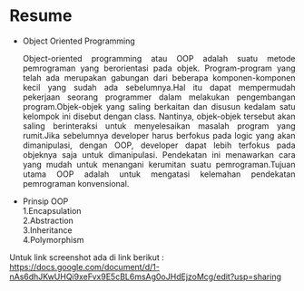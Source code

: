 # Resume
- Object Oriented Programming
  <br>  <p align ="justify"> Object-oriented programming atau OOP adalah suatu metode pemrograman yang berorientasi pada objek. Program-program yang telah ada merupakan gabungan dari beberapa komponen-komponen kecil yang sudah ada sebelumnya.Hal itu dapat mempermudah pekerjaan seorang programmer dalam melakukan pengembangan program.Objek-objek yang saling berkaitan dan disusun kedalam satu kelompok ini disebut dengan class. Nantinya, objek-objek tersebut akan saling berinteraksi untuk menyelesaikan masalah program yang rumit.Jika sebelumnya developer harus berfokus pada logic yang akan dimanipulasi, dengan OOP, developer dapat lebih terfokus pada objeknya saja untuk dimanipulasi. Pendekatan ini menawarkan cara yang mudah untuk menangani kerumitan suatu pemrograman.Tujuan utama OOP adalah untuk mengatasi kelemahan pendekatan pemrograman konvensional.
- Prinsip OOP
<br>1.Encapsulation
<br>2.Abstraction
<br>3.Inheritance
<br>4.Polymorphism
  
 Untuk link screenshot ada di link berikut :
  https://docs.google.com/document/d/1-nAs6dhJKwUHQi9xeFvx9E5cBL6msAg0oJHdEjzoMcg/edit?usp=sharing
